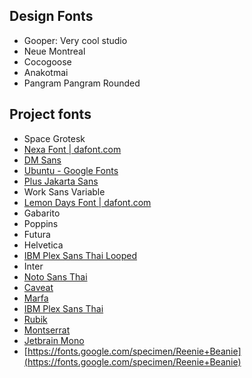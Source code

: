 ## Design Fonts
- Gooper: Very cool studio  
- Neue Montreal  
- Cocogoose  
- Anakotmai  
- Pangram Pangram Rounded

## Project fonts
- Space Grotesk
- [Nexa Font | dafont.com](https://www.dafont.com/nexa.font)
- [DM Sans](https://fonts.google.com/specimen/DM+Sans)
- [Ubuntu - Google Fonts](https://fonts.google.com/specimen/Ubuntu)
- [Plus Jakarta Sans](https://fonts.google.com/specimen/Plus+Jakarta+Sans)
- Work Sans Variable
- [Lemon Days Font | dafont.com](https://www.dafont.com/lemon-days.font?text=Out+Of+Cars)
- Gabarito
- Poppins
- Futura
- Helvetica
- [IBM Plex Sans Thai Looped](https://fonts.google.com/specimen/IBM+Plex+Sans+Thai+Looped)
- Inter
- [Noto Sans Thai](https://fonts.google.com/noto/specimen/Noto+Sans+Thai)
- [Caveat](https://fonts.google.com/specimen/Caveat)
- [Marfa](https://abcdinamo.com/typefaces/marfa)
- [IBM Plex Sans Thai](https://fonts.google.com/specimen/IBM+Plex+Sans+Thai)
- [Rubik](https://fonts.google.com/specimen/Rubik)
- [Montserrat](https://www.notion.so/Resources-b79475d380e24c65b69d75e0f7a10090?pvs=21)
- [Jetbrain Mono](https://fonts.google.com/specimen/JetBrains+Mono)
- [https://fonts.google.com/specimen/Reenie+Beanie](https://fonts.google.com/specimen/Reenie+Beanie)